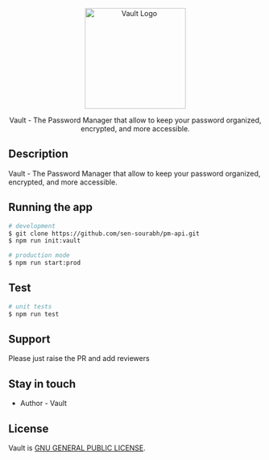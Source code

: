<p align="center">
  <img src="https://photos.app.goo.gl/4XpkoCn7tmtsQ2BR6" width="200" alt="Vault Logo" />
</p>

  <p align="center">Vault - The Password Manager that allow to keep your password organized, encrypted, and more accessible.</p>
    <p align="center">

## Description

Vault - The Password Manager that allow to keep your password organized, encrypted, and more accessible.

## Running the app

```bash
# development
$ git clone https://github.com/sen-sourabh/pm-api.git
$ npm run init:vault

# production mode
$ npm run start:prod
```

## Test

```bash
# unit tests
$ npm run test
```

## Support

Please just raise the PR and add reviewers

## Stay in touch

- Author - Vault

## License

Vault is [GNU GENERAL PUBLIC LICENSE](https://github.com/sen-sourabh/nest-starter?tab=GPL-3.0-1-ov-file).
